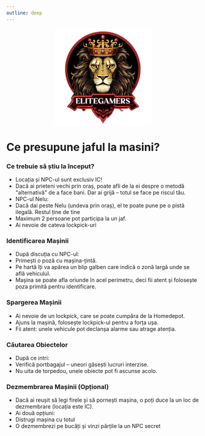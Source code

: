 ```yaml
---
outline: deep
---
```


<img src="../public/elitegamers.png" alt="pozaRegulament" width="256" height="256" style="display: block; margin: 0px auto; border-radius: 1%; border-radius: 5%;">

# Ce presupune jaful la masini?

### Ce trebuie să știu la început?

- Locația și NPC-ul sunt exclusiv IC!
- Dacă ai prieteni vechi prin oraș, poate afli de la ei despre o metodă "alternativă" de a face bani. Dar ai grijă – totul se face pe riscul tău.
- NPC-ul Nelu:
- Dacă dai peste Nelu (undeva prin oraș), el te poate pune pe o pistă ilegală. Restul ține de tine
- Maximum 2 persoane pot participa la un jaf.
- Ai nevoie de cateva lockpick-uri

### Identificarea Mașinii

- După discuția cu NPC-ul:
- Primești o poză cu mașina-țintă.
- Pe hartă îți va apărea un blip galben care indică o zonă largă unde se află vehiculul.
- Mașina se poate afla oriunde în acel perimetru, deci fii atent și folosește poza primită pentru identificare.

###  Spargerea Mașinii

- Ai nevoie de un lockpick, care se poate cumpăra de la Homedepot.
- Ajuns la mașină, folosește lockpick-ul pentru a forța ușa.
- Fii atent: unele vehicule pot declanșa alarme sau atrage atenția.

###  Căutarea Obiectelor

- După ce intri:
- Verifică portbagajul – uneori găsești lucruri interzise.
- Nu uita de torpedou, unele obiecte pot fi ascunse acolo.

### Dezmembrarea Mașinii (Opțional)

- Dacă ai reușit să legi firele și să pornești mașina, o poți duce la un loc de dezmembrare (locația este IC).
- Ai două opțiuni:
- Distrugi mașina cu totul
- O dezmembrezi pe bucăți și vinzi părțile la un NPC secret
